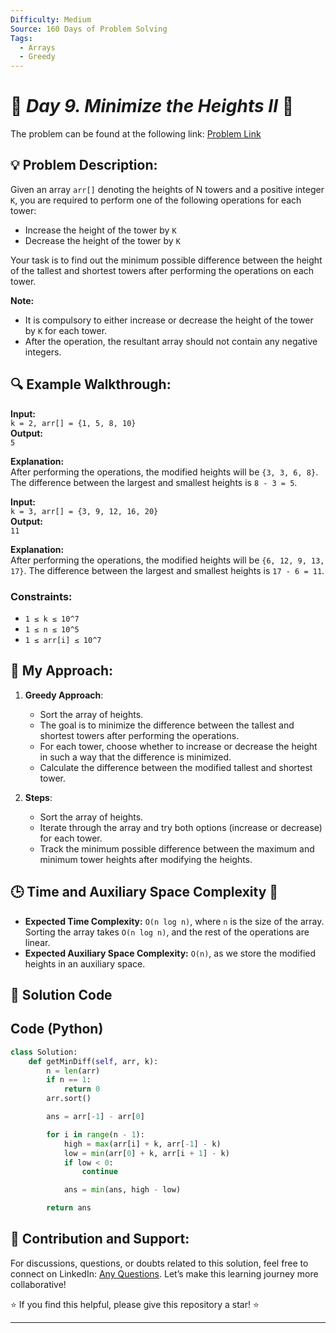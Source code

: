 ```yaml
---
Difficulty: Medium
Source: 160 Days of Problem Solving
Tags:
  - Arrays
  - Greedy
---
```


# 🚀 _Day 9. Minimize the Heights II_ 🧠

The problem can be found at the following link: [Problem Link](https://www.geeksforgeeks.org/batch/gfg-160-problems/track/arrays-gfg-160/problem/minimize-the-heights3351)

## 💡 **Problem Description:**

Given an array `arr[]` denoting the heights of N towers and a positive integer `K`, you are required to perform one of the following operations for each tower:

- Increase the height of the tower by `K`
- Decrease the height of the tower by `K`

Your task is to find out the minimum possible difference between the height of the tallest and shortest towers after performing the operations on each tower.

**Note:**

- It is compulsory to either increase or decrease the height of the tower by `K` for each tower.
- After the operation, the resultant array should not contain any negative integers.

## 🔍 **Example Walkthrough:**

**Input:**  
`k = 2, arr[] = {1, 5, 8, 10}`  
**Output:**  
`5`

**Explanation:**  
After performing the operations, the modified heights will be `{3, 3, 6, 8}`. The difference between the largest and smallest heights is `8 - 3 = 5`.

**Input:**  
`k = 3, arr[] = {3, 9, 12, 16, 20}`  
**Output:**  
`11`

**Explanation:**  
After performing the operations, the modified heights will be `{6, 12, 9, 13, 17}`. The difference between the largest and smallest heights is `17 - 6 = 11`.

### Constraints:

- `1 ≤ k ≤ 10^7`
- `1 ≤ n ≤ 10^5`
- `1 ≤ arr[i] ≤ 10^7`

## 🎯 **My Approach:**

1. **Greedy Approach**:

   - Sort the array of heights.
   - The goal is to minimize the difference between the tallest and shortest towers after performing the operations.
   - For each tower, choose whether to increase or decrease the height in such a way that the difference is minimized.
   - Calculate the difference between the modified tallest and shortest tower.

2. **Steps**:
   - Sort the array of heights.
   - Iterate through the array and try both options (increase or decrease) for each tower.
   - Track the minimum possible difference between the maximum and minimum tower heights after modifying the heights.

## 🕒 **Time and Auxiliary Space Complexity** 📝

- **Expected Time Complexity:** `O(n log n)`, where `n` is the size of the array. Sorting the array takes `O(n log n)`, and the rest of the operations are linear.
- **Expected Auxiliary Space Complexity:** `O(n)`, as we store the modified heights in an auxiliary space.

## 📝 **Solution Code**



## Code (Python)

```python
class Solution:
    def getMinDiff(self, arr, k):
        n = len(arr)
        if n == 1:
            return 0
        arr.sort()

        ans = arr[-1] - arr[0]

        for i in range(n - 1):
            high = max(arr[i] + k, arr[-1] - k)
            low = min(arr[0] + k, arr[i + 1] - k)
            if low < 0:
                continue

            ans = min(ans, high - low)

        return ans
```

## 🎯 **Contribution and Support:**

For discussions, questions, or doubts related to this solution, feel free to connect on LinkedIn: [Any Questions](https://www.linkedin.com/in/abhay-valand-4aa92723a/). Let’s make this learning journey more collaborative!

⭐ If you find this helpful, please give this repository a star! ⭐

---


